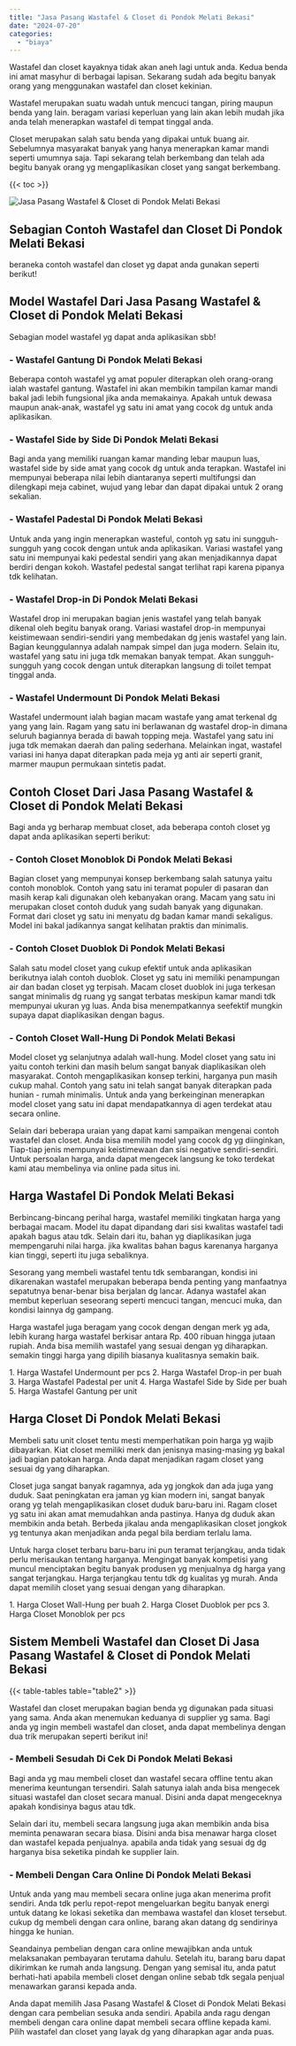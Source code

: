 ```yaml
---
title: "Jasa Pasang Wastafel & Closet di Pondok Melati Bekasi"
date: "2024-07-20"
categories: 
  - "biaya"
---
```


Wastafel dan closet kayaknya tidak akan aneh lagi untuk anda. Kedua benda ini amat masyhur di berbagai lapisan. Sekarang sudah ada begitu banyak orang yang menggunakan wastafel dan closet kekinian.

Wastafel merupakan suatu wadah untuk mencuci tangan, piring maupun benda yang lain. beragam variasi keperluan yang lain akan lebih mudah jika anda telah menerapkan wastafel di tempat tinggal anda.

Closet merupakan salah satu benda yang dipakai untuk buang air. Sebelumnya masyarakat banyak yang hanya menerapkan kamar mandi seperti umumnya saja. Tapi sekarang telah berkembang dan telah ada begitu banyak orang yg mengaplikasikan closet yang sangat berkembang.

{{< toc >}}

![Jasa Pasang Wastafel & Closet di Pondok Melati Bekasi](/images/wastafel-closet-murah23.png)

## Sebagian Contoh Wastafel dan Closet Di Pondok Melati Bekasi

beraneka contoh wastafel dan closet yg dapat anda gunakan seperti berikut!

## Model Wastafel Dari Jasa Pasang Wastafel & Closet di Pondok Melati Bekasi

Sebagian model wastafel yg dapat anda aplikasikan sbb!

### \- Wastafel Gantung Di Pondok Melati Bekasi

Beberapa contoh wastafel yg amat populer diterapkan oleh orang-orang ialah wastafel gantung. Wastafel ini akan membikin tampilan kamar mandi bakal jadi lebih fungsional jika anda memakainya. Apakah untuk dewasa maupun anak-anak, wastafel yg satu ini amat yang cocok dg untuk anda aplikasikan.

### \- Wastafel Side by Side Di Pondok Melati Bekasi

Bagi anda yang memiliki ruangan kamar manding lebar maupun luas, wastafel side by side amat yang cocok dg untuk anda terapkan. Wastafel ini mempunyai beberapa nilai lebih diantaranya seperti multifungsi dan dilengkapi meja cabinet, wujud yang lebar dan dapat dipakai untuk 2 orang sekalian.

### \- Wastafel Padestal Di Pondok Melati Bekasi

Untuk anda yang ingin menerapkan wasteful, contoh yg satu ini sungguh-sungguh yang cocok dengan untuk anda aplikasikan. Variasi wastafel yang satu ini mempunyai kaki pedestal sendiri yang akan menjadikannya dapat berdiri dengan kokoh. Wastafel pedestal sangat terlihat rapi karena pipanya tdk kelihatan.

### \- Wastafel Drop-in Di Pondok Melati Bekasi

Wastafel drop ini merupakan bagian jenis wastafel yang telah banyak dikenal oleh begitu banyak orang. Variasi wastafel drop-in mempunyai keistimewaan sendiri-sendiri yang membedakan dg jenis wastafel yang lain. Bagian keunggulannya adalah nampak simpel dan juga modern. Selain itu, wastafel yang satu ini juga tdk memakan banyak tempat. Akan sungguh-sungguh yang cocok dengan untuk diterapkan langsung di toilet tempat tinggal anda.

### \- Wastafel Undermount Di Pondok Melati Bekasi

Wastafel undermount ialah bagian macam wastafe yang amat terkenal dg yang yang lain. Ragam yang satu ini berlawanan dg wastafel drop-in dimana seluruh bagiannya berada di bawah topping meja. Wastafel yang satu ini juga tdk memakan daerah dan paling sederhana. Melainkan ingat, wastafel variasi ini hanya dapat diterapkan pada meja yg anti air seperti granit, marmer maupun permukaan sintetis padat.

## Contoh Closet Dari Jasa Pasang Wastafel & Closet di Pondok Melati Bekasi

Bagi anda yg berharap membuat closet, ada beberapa contoh closet yg dapat anda aplikasikan seperti berikut:

### \- Contoh Closet Monoblok Di Pondok Melati Bekasi

Bagian closet yang mempunyai konsep berkembang salah satunya yaitu contoh monoblok. Contoh yang satu ini teramat populer di pasaran dan masih kerap kali digunakan oleh kebanyakan orang. Macam yang satu ini merupakan closet contoh duduk yang sudah banyak yang digunakan. Format dari closet yg satu ini menyatu dg badan kamar mandi sekaligus. Model ini bakal jadikannya sangat kelihatan praktis dan minimalis.

### \- Contoh Closet Duoblok Di Pondok Melati Bekasi

Salah satu model closet yang cukup efektif untuk anda aplikasikan berikutnya ialah contoh duoblok. Closet yg satu ini memiliki penampungan air dan badan closet yg terpisah. Macam closet duoblok ini juga terkesan sangat minimalis dg ruang yg sangat terbatas meskipun kamar mandi tdk mempunyai ukuran yg luas. Anda bisa menempatkannya seefektif mungkin supaya dapat diaplikasikan dengan bagus.

### \- Contoh Closet Wall-Hung Di Pondok Melati Bekasi

Model closet yg selanjutnya adalah wall-hung. Model closet yang satu ini yaitu contoh terkini dan masih belum sangat banyak diaplikasikan oleh masyarakat. Contoh mengaplikasikan konsep terkini, harganya pun masih cukup mahal. Contoh yang satu ini telah sangat banyak diterapkan pada hunian - rumah minimalis. Untuk anda yang berkeinginan menerapkan model closet yang satu ini dapat mendapatkannya di agen terdekat atau secara online.

Selain dari beberapa uraian yang dapat kami sampaikan mengenai contoh wastafel dan closet. Anda bisa memilih model yang cocok dg yg diinginkan, Tiap-tiap jenis mempunyai keistimewaan dan sisi negative sendiri-sendiri. Untuk persoalan harga, anda dapat mengecek langsung ke toko terdekat kami atau membelinya via online pada situs ini.

## Harga Wastafel Di Pondok Melati Bekasi

Berbincang-bincang perihal harga, wastafel memiliki tingkatan harga yang berbagai macam. Model itu dapat dipandang dari sisi kwalitas wastafel tadi apakah bagus atau tdk. Selain dari itu, bahan yg diaplikasikan juga mempengaruhi nilai harga. jika kwalitas bahan bagus karenanya harganya kian tinggi, seperti itu juga sebaliknya.

Sesorang yang membeli wastafel tentu tdk sembarangan, kondisi ini dikarenakan wastafel merupakan beberapa benda penting yang manfaatnya sepatutnya benar-benar bisa berjalan dg lancar. Adanya wastafel akan membut keperluan seseorang seperti mencuci tangan, mencuci muka, dan kondisi lainnya dg gampang.

Harga wastafel juga beragam yang cocok dengan dengan merk yg ada, lebih kurang harga wastafel berkisar antara Rp. 400 ribuan hingga jutaan rupiah. Anda bisa memilih wastafel yang sesuai dengan yg diharapkan. semakin tinggi harga yang dipilih biasanya kualitasnya semakin baik.

1\. Harga Wastafel Undermount per pcs 2. Harga Wastafel Drop-in per buah 3. Harga Wastafel Padestal per unit 4. Harga Wastafel Side by Side per buah 5. Harga Wastafel Gantung per unit

## Harga Closet Di Pondok Melati Bekasi

Membeli satu unit closet tentu mesti memperhatikan poin harga yg wajib dibayarkan. Kiat closet memiliki merk dan jenisnya masing-masing yg bakal jadi bagian patokan harga. Anda dapat menjadikan ragam closet yang sesuai dg yang diharapkan.

Closet juga sangat banyak ragamnya, ada yg jongkok dan ada juga yang duduk. Saat peningkatan era jaman yg kian modern ini, sangat banyak orang yg telah mengaplikasikan closet duduk baru-baru ini. Ragam closet yg satu ini akan amat memudahkan anda pastinya. Hanya dg duduk akan membikin anda betah. Berbeda jikalau anda mengaplikasikan closet jongkok yg tentunya akan menjadikan anda pegal bila berdiam terlalu lama.

Untuk harga closet terbaru baru-baru ini pun teramat terjangkau, anda tidak perlu merisaukan tentang harganya. Mengingat banyak kompetisi yang muncul menciptakan begitu banyak produsen yg menjualnya dg harga yang sangat terjangkau. Harga terjangkau tentu tdk dg kualitas yg murah. Anda dapat memilih closet yang sesuai dengan yang diharapkan.

1\. Harga Closet Wall-Hung per buah 2. Harga Closet Duoblok per pcs 3. Harga Closet Monoblok per pcs

## Sistem Membeli Wastafel dan Closet Di Jasa Pasang Wastafel & Closet di Pondok Melati Bekasi

{{< table-tables table="table2" >}}

Wastafel dan closet merupakan bagian benda yg digunakan pada situasi yang sama. Anda akan menemukan keduanya di supplier yg sama. Bagi anda yg ingin membeli wastafel dan closet, anda dapat membelinya dengan dua trik merupakan seperti berikut ini!

### \- Membeli Sesudah Di Cek Di Pondok Melati Bekasi

Bagi anda yg mau membeli closet dan wastafel secara offline tentu akan menerima keuntungan tersendiri. Salah satunya ialah anda bisa mengecek situasi wastafel dan closet secara manual. Disini anda dapat mengeceknya apakah kondisinya bagus atau tdk.

Selain dari itu, membeli secara langsung juga akan membikin anda bisa meminta penawaran secara biasa. Disini anda bisa menawar harga closet dan wastafel kepada penjualnya. apabila anda tidak yang sesuai dg dg harganya bisa seketika pindah ke supplier lain.

### \- Membeli Dengan Cara Online Di Pondok Melati Bekasi

Untuk anda yang mau membeli secara online juga akan menerima profit sendiri. Anda tdk perlu repot-repot mengeluarkan begitu banyak energi untuk datang ke lokasi seketika dan membawa wastafel dan kloset tersebut. cukup dg membeli dengan cara online, barang akan datang dg sendirinya hingga ke hunian.

Seandainya pembelian dengan cara online mewajibkan anda untuk melaksanakan pembayaran terutama dahulu. Setelah itu, barang baru dapat dikirimkan ke rumah anda langsung. Dengan yang semisal itu, anda patut berhati-hati apabila membeli closet dengan online sebab tdk segala penjual menawarkan garansi kepada anda.

Anda dapat memilih Jasa Pasang Wastafel & Closet di Pondok Melati Bekasi dengan cara pembelian sesuka anda sendiri. Apabila anda ragu dengan membeli dengan cara online dapat membeli secara offline kepada kami. Pilih wastafel dan closet yang layak dg yang diharapkan agar anda puas.
